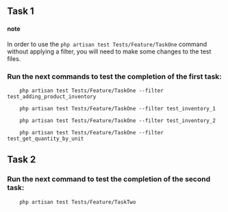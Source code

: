 ## Task 1

#### note

In order to use the ```php artisan test Tests/Feature/TaskOne``` command without applying a filter, you will need to
make some changes to the test files.

### Run the next commands to test the completion of the first task:

```
    php artisan test Tests/Feature/TaskOne --filter test_adding_product_inventory
```

```
    php artisan test Tests/Feature/TaskOne --filter test_inventory_1
```

```
    php artisan test Tests/Feature/TaskOne --filter test_inventory_2
```

```
    php artisan test Tests/Feature/TaskOne --filter test_get_quantity_by_unit
```

## Task 2

### Run the next command to test the completion of the second task:

```
    php artisan test Tests/Feature/TaskTwo
```
